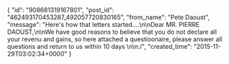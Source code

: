  {
   "id": "908681319167801",
   "post_id": "462493170453287_492057720830165",
   "from_name": "Pete Daoust",
   "message": "Here's how that letters started....\n\nDear MR. PIERRE DAOUST,\n\nWe have good reasons to believe that you do not declare all your revenu and gains, so here attached a questioonaire, please answer all questions and return to us within 10 days \n\n:/",
   "created_time": "2015-11-29T03:02:34+0000"
 }
